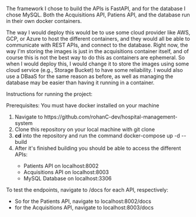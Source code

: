 The framework I chose to build the APIs is FastAPI, and for the database I chose MySQL.
Both the Acquisitions API, Patiens API, and the database run in their own docker containers.

The way I would deploy this would be to use some cloud provider like AWS, GCP, or Azure to host the different containers, and they would all be able to communicate with REST APIs, and connect to the database. Right now, the way I'm storing the images is just in the acquisitions container itself, and of course this is not the best way to do this as containers are ephemeral. So when I would deploy this, I would change it to store the images using some cloud service (e.g., Storage Bucket) to have some reliability. I would also use a DBaaS for the same reason as before, as well as managing the database may be easier than having it running in a container.

Instructions for running the project:

Prerequisites: You must have docker installed on your machine
<ol>
  <li>Navigate to https://github.com/rohanC-dev/hospital-management-system</li>
  <li>Clone this repository on your local machine with git clone</li>
  <li><b>cd</b> into the repository and run the command  docker-compose up -d --build </li>
  <li>After it's finished building you should be able to access the different APIs:</li>
  <ul>
    <li>Patients API on localhost:8002</li>
    <li>Acquisitions API on localhost:8003</li>
    <li>MySQL Database on localhost:3306</li>
  </ul>
</ol>

To test the endpoints, navigate to /docs for each API, respectively:
<ul>
    <li>So for the Patients API, navigate to localhost:8002/docs</li>
    <li>for the Acquisitions API, navigate to localhost:8003/docs</li>
</ul>



